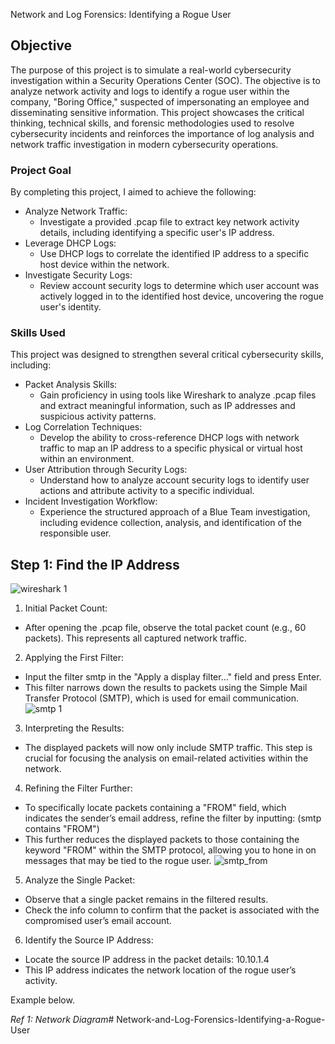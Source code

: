Network and Log Forensics: Identifying a Rogue User

## Objective

The purpose of this project is to simulate a real-world cybersecurity investigation within a Security Operations Center (SOC). The objective is to analyze network activity and logs to identify a rogue user within the company, "Boring Office," suspected of impersonating an employee and disseminating sensitive information. This project showcases the critical thinking, technical skills, and forensic methodologies used to resolve cybersecurity incidents and reinforces the importance of log analysis and network traffic investigation in modern cybersecurity operations.

### Project Goal
By completing this project, I aimed to achieve the following:

- Analyze Network Traffic:
   - Investigate a provided .pcap file to extract key network activity details, including identifying a specific user's IP address.
- Leverage DHCP Logs:
   - Use DHCP logs to correlate the identified IP address to a specific host device within the network.
- Investigate Security Logs:
    - Review account security logs to determine which user account was actively logged in to the identified host device, uncovering the rogue user's identity.

### Skills Used
This project was designed to strengthen several critical cybersecurity skills, including:

- Packet Analysis Skills:
  - Gain proficiency in using tools like Wireshark to analyze .pcap files and extract meaningful information, such as IP addresses and suspicious activity patterns.
- Log Correlation Techniques:
  - Develop the ability to cross-reference DHCP logs with network traffic to map an IP address to a specific physical or virtual host within an environment.
- User Attribution through Security Logs:
  - Understand how to analyze account security logs to identify user actions and attribute activity to a specific individual.
- Incident Investigation Workflow:
  - Experience the structured approach of a Blue Team investigation, including evidence collection, analysis, and identification of the responsible user.

## Step 1:  Find the IP Address

![wireshark 1](https://github.com/user-attachments/assets/e9ea9585-8b24-404a-8023-e8d576d2aceb)

1. Initial Packet Count:
 - After opening the .pcap file, observe the total packet count (e.g., 60 packets). This represents all captured network traffic.
2. Applying the First Filter:
 - Input the filter smtp in the "Apply a display filter..." field and press Enter.
 - This filter narrows down the results to packets using the Simple Mail Transfer Protocol (SMTP), which is used for email communication.
   ![smtp 1 ](https://github.com/user-attachments/assets/6f2cec54-ec7f-43de-b88c-9d045428ccf8)

3. Interpreting the Results:
 - The displayed packets will now only include SMTP traffic. This step is crucial for focusing the analysis on email-related activities within the network.
4. Refining the Filter Further:
 - To specifically locate packets containing a "FROM" field, which indicates the sender’s email address, refine the filter by inputting: (smtp contains "FROM")
 - This further reduces the displayed packets to those containing the keyword "FROM" within the SMTP protocol, allowing you to hone in on messages that may be tied to the rogue user.
![smtp_from](https://github.com/user-attachments/assets/9020a470-98b0-4617-8521-2844bff744a6)
 5. Analyze the Single Packet:
 - Observe that a single packet remains in the filtered results.
 - Check the info column to confirm that the packet is associated with the compromised user’s email account.
6. Identify the Source IP Address:
 - Locate the source IP address in the packet details: 10.10.1.4
 - This IP address indicates the network location of the rogue user’s activity.

Example below.

*Ref 1: Network Diagram*# Network-and-Log-Forensics-Identifying-a-Rogue-User

